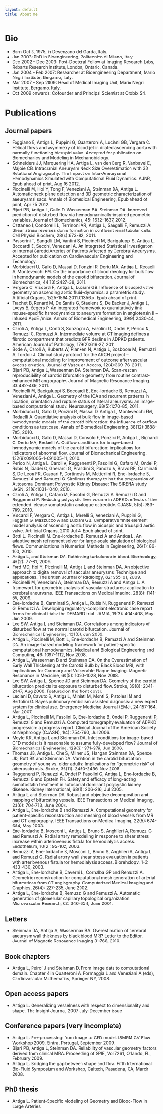```yaml
---
layout: default
title: About me
---
```


Bio
===

* Born Oct 3, 1975, in Desenzano del Garda, Italy.
* Jan 2003: PhD in Bioengineering, Politecnico di Milano, Italy.
* Dec 2002 – Dec 2003: Post-Doctoral Fellow at Imaging Research Labs, Robarts Research Institute, London, Ontario, Canada.
* Jan 2004 – Feb 2007: Researcher at Bioengineering Department, Mario Negri Institute, Bergamo, Italy.
* Mar 2007 – Sep 2009: Head of Medical Imaging Unit, Mario Negri Institute, Bergamo, Italy.
* Oct 2009 onwards: Cofounder and Principal Scientist at Orobix Srl.


Publications
============

Journal papers
--------------

* Faggiano E, Antiga L, Puppini G, Quarteroni A, Luciani GB, Vergara C. Helical flows and asymmetry of blood jet in dilated ascending aorta with normally functioning bicuspid valve. Accepted for publication on Biomechanics and Modeling in Mechanobiology.
* Schneiders JJ, Marquering HA, Antiga L, van den Berg R, Vanbavel E, Majoie CB. Intracranial Aneurysm Neck Size Overestimation with 3D Rotational Angiography: The Impact on Intra-Aneurysmal Hemodynamics Simulated with Computational Fluid Dynamics. AJNR, Epub ahead of print, Aug 16 2012.
* Piccinelli M, Hoi Y, Tong F, Veneziani A, Steinman DA, Antiga L. Automatic neck plane detection and 3D geometric characterization of aneurysmal sacs. Annals of Biomedical Engineering, Epub ahead of print, Apr 25 2012.
* Bijari PB, Antiga L, Gallo D, Wasserman BA, Steinman DA. Improved prediction of disturbed flow via hemodynamically-inspired geometric variables. Journal of Biomechanics, 45: 1632–1637, 2012.
* Cattaneo I, Condorelli L, Terrinoni AR, Antiga L, Sangalli F, Remuzzi A. Shear stress reverses dome formation in confluent renal tubular cells. Cell Physiol Biochem, 28(4):673-82, 2011.
* Passerini T, Sangalli LM, Vantini S, Piccinelli M, Bacigaluppi S, Antiga L, Boccardi E, Secchi, Veneziani A. An Integrated Statistical Investigation of Internal Carotid Arteries of Patients Affected by Cerebral Aneurysms. Accepted for publication on Cardiovascular Engineering and Technology.
* Morbiducci U, Gallo D, Massai D, Ponzini R, Deriu MA, Antiga L, Redaelli A, Montevecchi FM. On the importance of blood rheology for bulk flow in hemodynamic models of the carotid bifurcation. Journal of Biomechanics, 44(13):2427-38, 2011.
* Vergara C, Viscardi F, Antiga L, Luciani GB. Influence of bicuspid valve geometry on ascending aortic fluid-dynamics: a parametric study. Artificial Organs, 1525-1594.2011.01356.x. Epub ahead of print.
* Trachet B, Renard M, De Santis G, Staelens S, De Backer J, Antiga L, Loeys B, Segers P. An integrated framework to quantitatively link mouse-specific hamodynamics to aneurysm formation in angiotensin II – infused ApoE /mice. Annals of Biomedical Engineering, 39(9):2430-44, 2011.
* Caroli A, Antiga L, Conti S, Sonzogni A, Fasolini G, Ondei P, Perico N, Remuzzi G, Remuzzi A. Intermediate volume at CT imaging defines a fibrotic compartment that predicts GFR decline in ADPKD patients. American Journal of Pathology, 179(2):619-27, 2011.
* Bode A, Caroli A, Huberts W, Planken N, Antiga L, Bosboom M, Remuzzi A, Tordoir J. Clinical study protocol for the ARCH project – computational modeling for improvement of outcome after vascular access creation. Journal of Vascular Access, 12(4):369-76, 2011.
* Bijari PB, Antiga L, Wasserman BA, Steinman DA. Scan-rescan reproducibility of carotid bifurcation geometry from routine contrast-enhanced MR angiography. Journal of Magnetic Resonance Imaging. 33:482-489, 2011.
* Piccinelli M, Bacigaluppi S, Boccardi E, Ene-Iordache B, Remuzzi A, Veneziani A, Antiga L. Geometry of the ICA and recurrent patterns in location, orientation and rupture status of lateral aneurysms: an image-based computational study. Neurosurgery, 68(5):1270-85, 2011.
* Morbiducci U, Gallo D, Ponzini R, Massai D, Antiga L, Montevecchi FM, Redaelli A. Quantitative analysis of bulk flow in image-based hemodynamic models of the carotid bifurcation: the influence of outflow conditions as test case. Annals of Biomedical Engineering. 38(12):3688-705, 2010.
* Morbiducci U, Gallo D, Massai D, Consolo F, Ponzini R, Antiga L, Bignardi C, Deriu MA, Redaelli A. Outflow conditions for image-based hemodynamic models of the carotid bifurcation: implications for indicators of abnormal flow. Journal of Biomechanical Engineering. 132(9):091005-1-091005-11, 2010.
* Perico N, Antiga L, Caroli A, Ruggenenti P, Fasolini G, Cafaro M, Ondei P, Rubis N, Diadei O, Gherardi G, Prandini S, Panozo A, Bravo RF, Carminati S, De Leon FR, Gaspari F, Cortinovis M, Motterlini N, Ene-Iordache B, Remuzzi A and Remuzzi G. Sirolimus therapy to halt the progression of Autosomal Dominant Polycystic Kidney Disease: The SIRENA study. JASN, 21(6):1031-1040, 2010.
* Caroli A, Antiga L, Cafaro M, Fasolini G, Remuzzi A, Remuzzi G and Ruggenenti P. Reducing polycystic liver volume in ADPKD: effects of the extended release somatostatin analogue octreotide. CJASN, 5(5): 783-789, 2010.
* Viscardi F, Vergara C, Antiga L, Merelli S, Veneziani A, Puppini G, Faggian G, Mazzucco A and Luciani GB. Comparative finite element model analysis of ascending aortic flow in bicuspid and tricuspid aortic valve. Artificial Organs, 2010 Jul 4. Epub ahead of print.
* Botti L, Piccinelli M, Ene-Iordache B, Remuzzi A and Antiga L. An adaptive mesh refinement solver for large-scale simulation of biological flows. Communications in Numerical Methods in Engineering, 26(1): 86-100, 2010.
* Antiga L, and Steinman DA. Rethinking turbulence in blood. Biorheology, 46(2): 77-81, 2009.
* Ford MD, Hoi Y, Piccinelli M, Antiga L and Steinman DA. An objective approach to digital removal of saccular aneurysms: Technique and applications. The British Journal of Radiology, 82: S55-61, 2009.
* Piccinelli M, Veneziani A, Steinman DA, Remuzzi A and Antiga L. A framework for geometric analysis of vascular structures: application to cerebral aneurysms. IEEE Transactions on Medical Imaging, 28(8): 1141-55, 2009.
* Ene-Iordache B, Carminati S, Antiga L, Rubis N, Ruggenenti P, Remuzzi G, Remuzzi A. Developing regulatory-compliant electronic case report forms for clinical trials: the DEMAND trial. JAMIA, 16(3): 404-408, May-Jun 2009.
* Lee SW, Antiga L and Steinman DA. Correlations among indicators of disturbed flow at the normal carotid bifurcation. Journal of Biomechanical Engineering, 131(6), Jun 2009.
* Antiga L, Piccinelli M, Botti L, Ene-Iordache B, Remuzzi A and Steinman DA. An image-based modeling framework for patient-specific computational hemodynamics. Medical and Biological Engineering and Computing, 46: 1097-1112, Nov 2008.
* Antiga L, Wasserman B and Steinman DA. On the Overestimation of Early Wall Thickening at the Carotid Bulb by Black Blood MRI, with Implications for Coronary and Vulnerable Plaque Imaging. Magnetic Resonance in Medicine, 60(5): 1020-1028, Nov 2008.
* Lee SW, Antiga L, Spence JD and Steinman DA. Geometry of the carotid bifurcation predicts its exposure to disturbed flow. Stroke, 39(8): 2341-2347, Aug 2008. Featured on the front cover.
* Luciani D, Cavuto S, Antiga L, Miniati M, Monti S, Pistolesi M and Bertolini G. Bayes pulmonary embolism assisted diagnosis: a new expert system for clinical use. Emergency Medicine Journal (EMJ), 24:157-164, Mar 2007.
* Antiga L, Piccinelli M, Fasolini G, Ene-Iordache B, Ondei P, Ruggenenti P, Remuzzi G and Remuzzi A. Computed tomography evaluation of ADPKD progression: a progress report. Clinical Journal of the American Society of Nephrology (CJASN), 1(4): 754-760, Jul 2006.
* Moyle KR, Antiga L and Steinman DA. Inlet conditions for image-based CFD models: is it reasonable to assume fully-developed flow? Journal of Biomechanical Engineering, 128(3): 371-379, Jun 2006.
* Thomas JB, Antiga L, Che S, Milner JS, Hangan Steinman DA, Spence JD, Rutt BK and Steinman DA. Variation in the carotid bifurcation geometry of young vs. older adults: Implications for “geometric risk” of atherosclerosis. Stroke, 36(11): 2450-2456, Nov 2005.
* Ruggenenti P, Remuzzi A, Ondei P, Fasolini G, Antiga L, Ene-Iordache B, Remuzzi G and Epstein FH. Safety and efficacy of long-acting somatostatin treatment in autosomal dominant polycystic kidney disease. Kidney International, 68(1): 206-216, Jul 2005.
* Antiga L and Steinman DA. Robust and objective decomposition and mapping of bifurcating vessels. IEEE Transactions on Medical Imaging, 23(6): 704-713, June 2004.
* Antiga L, Ene-Iordache B and Remuzzi A. Computational geometry for patient-specific reconstruction and meshing of blood vessels from MR and CT angiography. IEEE Transactions on Medical Imaging, 22(5): 674-684, May 2003.
* Ene-Iordache B, Mosconi L, Antiga L, Bruno S, Anghileri A, Remuzzi G and Remuzzi A. Radial artery remodeling in response to shear stress increase within arteriovenous fistula for hemodialysis access. Endothelium, 10(2): 95-102, 2003.
* Remuzzi A, Ene-Iordache B, Mosconi L, Bruno S, Anghileri A, Antiga L and Remuzzi G. Radial artery wall shear stress evaluation in patients with arteriovenous fistula for hemodialysis access. Biorehology, 1-3: 423-430, 2003.
* Antiga L, Ene-Iordache B, Caverni L, Cornalba GP and Remuzzi A. Geometric reconstruction for computational mesh generation of arterial bifurcations from CT angiography. Computerized Medical Imaging and Graphics, 26(4): 227-235, June 2002.
* Antiga L, Ene-Iordache B, Remuzzi G and Remuzzi A. Automatic generation of glomerular capillary topological organization. Microvascular Research, 62: 346-354, June 2001.

Letters
-------

* Steinman DA, Antiga A, Wasserman BA. Overestimation of cerebral aneurysm wall thickness by black blood MRI? Letter to the Editor. Journal of Magnetic Resonance Imaging 31:766, 2010.

Book chapters
-------------

* Antiga L, Peiro’ J and Steinman D. From image data to computational domain. Chapter 4 in Quarteroni A, Formaggia L and Veneziani A (eds), Cardiovascular Mathematics, Springer NY, 2008.

Open access papers
------------------

* Antiga L. Generalizing vesselness with respect to dimensionality and shape. The Insight Journal, 2007 July-December issue

Conference papers (very incomplete)
-----------------------------------

* Antiga L. Pre-processing: from Image to CFD model. ISMRM CV Flow Workshop 2009, Sintra, Portugal, September 2009.
* Bijari PB, Antiga L, Steinman DA. Reliability of vascular geometry factors derived from clinical MRA. Proceeding of SPIE, Vol 7261, Orlando, FL, February 2009.
* Antiga L. Bridging the gap between shape and flow. Fifth International Bio-Fluid Symposium and Workshop, Caltech, Pasadena, CA, March 2008.

PhD thesis
----------

* Antiga L. Patient-Specific Modeling of Geometry and Blood-Flow in Large Arteries

